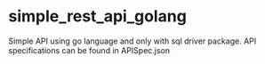 # simple_rest_api_golang
Simple API using go language and only with sql driver package. API specifications can be found in APISpec.json
